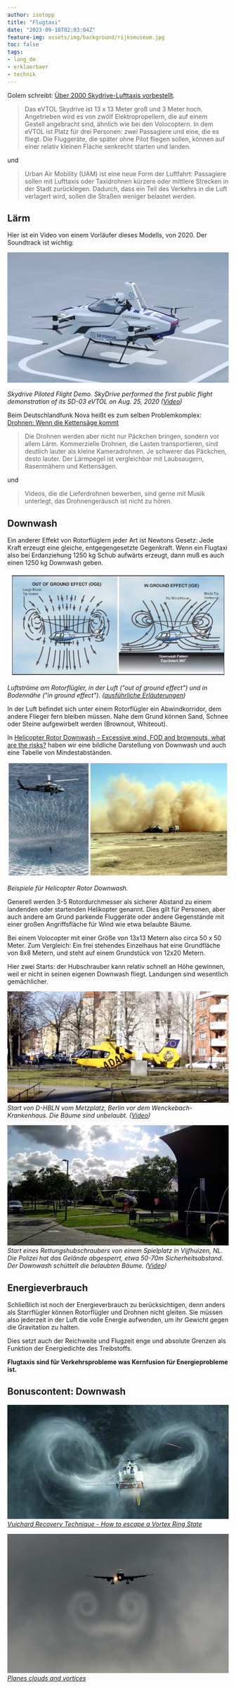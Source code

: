 ```yaml
---
author: isotopp
title: "Flugtaxi"
date: "2023-09-18T02:03:04Z"
feature-img: assets/img/background/rijksmuseum.jpg
toc: false
tags:
- lang_de
- erklaerbaer
- technik
---
```


Golem schreibt: [Über 2000 Skydrive-Lufttaxis vorbestellt](https://www.golem.de/news/urban-air-mobility-ueber-200-skydrive-lufttaxis-vorbestellt-2309-177728.html).
> Das eVTOL Skydrive ist 13 x 13 Meter groß und 3 Meter hoch.
> Angetrieben wird es von zwölf Elektropropellern, die auf einem Gestell angebracht sind, ähnlich wie bei den Volocoptern.
> In dem eVTOL ist Platz für drei Personen: zwei Passagiere und eine, die es fliegt.
> Die Fluggeräte, die später ohne Pilot fliegen sollen, können auf einer relativ kleinen Fläche senkrecht starten und landen.

und

> Urban Air Mobility (UAM) ist eine neue Form der Luftfahrt: 
> Passagiere sollen mit Lufttaxis oder Taxidrohnen kürzere oder mittlere Strecken in der Stadt zurücklegen.
> Dadurch, dass ein Teil des Verkehrs in die Luft verlagert wird, sollen die Straßen weniger belastet werden. 

## Lärm

Hier ist ein Video von einem Vorläufer dieses Modells, von 2020.
Der Soundtrack ist wichtig:

[![](/uploads/2023/09/flugtaxi-01.jpg)](https://www.youtube.com/watch?v=4Yc2L5koWZY)

*Skydrive Piloted Flight Demo.
SkyDrive performed the first public flight demonstration of its SD-03 eVTOL on Aug. 25, 2020
([Video](https://www.youtube.com/watch?v=4Yc2L5koWZY))*

Beim Deutschlandfunk Nova heißt es zum selben Problemkomplex:
[Drohnen: Wenn die Kettensäge kommt](https://www.deutschlandfunknova.de/nachrichten/drohnen-wenn-die-kettensaege-kommt)
> Die Drohnen werden aber nicht nur Päckchen bringen, sondern vor allem Lärm.
> Kommerzielle Drohnen, die Lasten transportieren, sind deutlich lauter als kleine Kameradrohnen.
> Je schwerer das Päckchen, desto lauter.
> Der Lärmpegel ist vergleichbar mit Laubsaugern, Rasenmähern und Kettensägen.

und

> Videos, die die Lieferdrohnen bewerben, sind gerne mit Musik unterlegt, das Drohnengeräusch ist nicht zu hören.

## Downwash

Ein anderer Effekt von Rotorflüglern jeder Art ist Newtons Gesetz:
Jede Kraft erzeugt eine gleiche, entgegengesetzte Gegenkraft. 
Wenn ein Flugtaxi also bei Erdanziehung 1250 kg Schub aufwärts erzeugt, dann muß es auch einen 1250 kg Downwash geben.

[![](/uploads/2023/09/flugtaxi-02.jpg)](https://wiki.ivao.aero/en/home/training/documentation/Ground_effect)

*Luftströme am Rotorflügler, in der Luft ("out of ground effect") und in Bodennähe ("in ground effect").
([ausführliche Erläuterungen](https://wiki.ivao.aero/en/home/training/documentation/Ground_effect))*

In der Luft befindet sich unter einem Rotorflügler ein Abwindkorridor, dem andere Flieger fern bleiben müssen.
Nahe dem Grund können Sand, Schnee oder Steine aufgewirbelt werden (Brownout, Whiteout).

In
[Helicopter Rotor Downwash – Excessive wind, FOD and brownouts, what are the risks?](https://jjryan.com.au/index.php/helicopter-rotor-downwash-excessive-wind-fod-and-brownouts-what-are-the-risks/) 
haben wir eine bildliche Darstellung von Downwash und auch eine Tabelle von Mindestabständen.

![](/uploads/2023/09/flugtaxi-03.jpg)

*Beispiele für Helicopter Rotor Downwash.*

Generell werden 3-5 Rotordurchmesser als sicherer Abstand zu einem landenden oder startenden Helikopter genannt.
Dies gilt für Personen, aber auch andere am Grund parkende Fluggeräte 
oder andere Gegenstände mit einer großen Angriffsfläche für Wind wie etwa belaubte Bäume. 

Bei einem Volocopter mit einer Größe von 13x13 Metern also circa 50 x 50 Meter.
Zum Vergleich: Ein frei stehendes Einzelhaus hat eine Grundfläche von 8x8 Metern, und steht auf einem Grundstück von 12x20 Metern.

Hier zwei Starts:
der Hubschrauber kann relativ schnell an Höhe gewinnen, weil er nicht in seinen eigenen Downwash fliegt.
Landungen sind wesentlich gemächlicher.

[![](/uploads/2023/09/flugtaxi-04.jpg)](https://www.youtube.com/watch?v=ZJD1xvVC4cA)
*Start von D-HBLN vom Metzplatz, Berlin vor dem Wenckebach-Krankenhaus. Die Bäume sind unbelaubt.
([Video](https://www.youtube.com/watch?v=ZJD1xvVC4cA))* 

[![](/uploads/2023/09/flugtaxi-05.jpg)](https://www.youtube.com/watch?v=Ur4z1woV0ak)
*Start eines Rettungshubschraubers von einem Spielplatz in Vijfhuizen, NL.
Die Polizei hat das Gelände abgesperrt, etwa 50-70m Sicherheitsabstand. 
Der Downwash schüttelt die belaubten Bäume.
([Video](https://www.youtube.com/watch?v=Ur4z1woV0ak))*


## Energieverbrauch

Schließlich ist noch der Energieverbrauch zu berücksichtigen,
denn anders als Starrflügler können Rotorflügler und Drohnen nicht gleiten.
Sie müssen also jederzeit in der Luft die volle Energie aufwenden, um ihr Gewicht gegen die Gravitation zu halten.

Dies setzt auch der Reichweite und Flugzeit enge und absolute Grenzen als Funktion der Energiedichte des Treibstoffs.

**Flugtaxis sind für Verkehrsprobleme was Kernfusion für Energieprobleme ist.**

## Bonuscontent: Downwash

[![](/uploads/2023/09/flugtaxi-06.jpg)](https://www.youtube.com/watch?v=HjeRSDsy-nE#t=2m14s)
*[Vuichard Recovery Technique - How to escape a Vortex Ring State](https://www.youtube.com/watch?v=HjeRSDsy-nE#t=2m14s)*

[![](/uploads/2023/09/flugtaxi-07.jpg)](https://youtu.be/dfY5ZQDzC5s?t=336)
*[Planes clouds and vortices](https://youtu.be/dfY5ZQDzC5s?t=336)*
